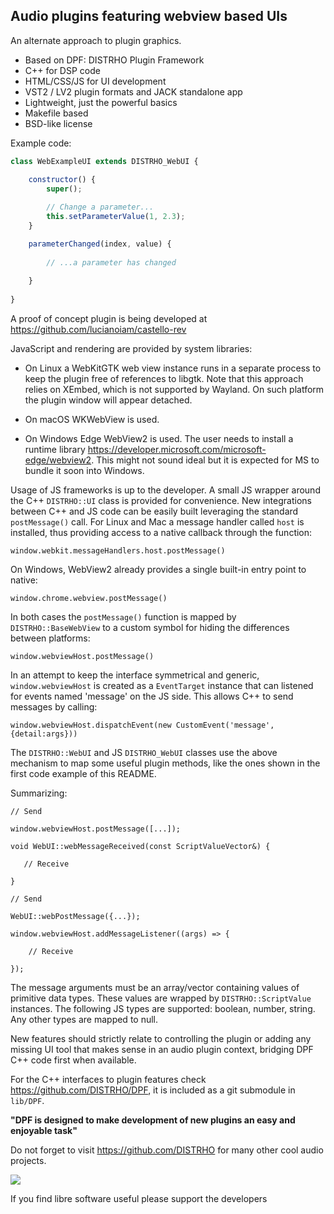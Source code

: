 Audio plugins featuring webview based UIs
-----------------------------------------

An alternate approach to plugin graphics.

* Based on DPF: DISTRHO Plugin Framework
* C++ for DSP code
* HTML/CSS/JS for UI development
* VST2 / LV2 plugin formats and JACK standalone app
* Lightweight, just the powerful basics
* Makefile based
* BSD-like license

Example code:

```JavaScript
class WebExampleUI extends DISTRHO_WebUI {

    constructor() {
    	super();
    
        // Change a parameter...
        this.setParameterValue(1, 2.3);
    }

    parameterChanged(index, value) {
    
        // ...a parameter has changed
        
    }
    
}
```

A proof of concept plugin is being developed at https://github.com/lucianoiam/castello-rev

JavaScript and rendering are provided by system libraries:

- On Linux a WebKitGTK web view instance runs in a separate process to keep the
plugin free of references to libgtk. Note that this approach relies on XEmbed,
which is not supported by Wayland. On such platform the plugin window will
appear detached.

- On macOS WKWebView is used.

- On Windows Edge WebView2 is used. The user needs to install a runtime library
https://developer.microsoft.com/microsoft-edge/webview2. This might not sound
ideal but it is expected for MS to bundle it soon into Windows.

Usage of JS frameworks is up to the developer. A small JS wrapper around the C++
`DISTRHO::UI` class is provided for convenience. New integrations between C++
and JS code can be easily built leveraging the standard `postMessage()` call.
For Linux and Mac a message handler called `host` is installed, thus providing
access to a native callback through the function:

`window.webkit.messageHandlers.host.postMessage()`

On Windows, WebView2 already provides a single built-in entry point to native:

`window.chrome.webview.postMessage()`

In both cases the `postMessage()` function is mapped by `DISTRHO::BaseWebView`
to a custom symbol for hiding the differences between platforms:

`window.webviewHost.postMessage()`

In an attempt to keep the interface symmetrical and generic, `window.webviewHost`
is created as a `EventTarget` instance that can listened for events named
'message' on the JS side. This allows C++ to send messages by calling:

`window.webviewHost.dispatchEvent(new CustomEvent('message',{detail:args}))`

The `DISTRHO::WebUI` and JS `DISTRHO_WebUI` classes use the above mechanism to
map some useful plugin methods, like the ones shown in the first code example of
this README.

Summarizing:

```
// Send

window.webviewHost.postMessage([...]);

void WebUI::webMessageReceived(const ScriptValueVector&) {

   // Receive

}

// Send

WebUI::webPostMessage({...});

window.webviewHost.addMessageListener((args) => {
    
    // Receive

});
```

The message arguments must be an array/vector containing values of primitive
data types. These values are wrapped by `DISTRHO::ScriptValue` instances. The
following JS types are supported: boolean, number, string. Any other types are
mapped to null.

New features should strictly relate to controlling the plugin or adding any
missing UI tool that makes sense in an audio plugin context, bridging DPF C++
code first when available.

For the C++ interfaces to plugin features check https://github.com/DISTRHO/DPF,
it is included as a git submodule in `lib/DPF`.

**"DPF is designed to make development of new plugins an easy and enjoyable task"**

Do not forget to visit https://github.com/DISTRHO for many other cool audio
projects.

![](https://user-images.githubusercontent.com/930494/121346399-595adf80-c926-11eb-9131-3269de4398b7.png)

If you find libre software useful please support the developers
